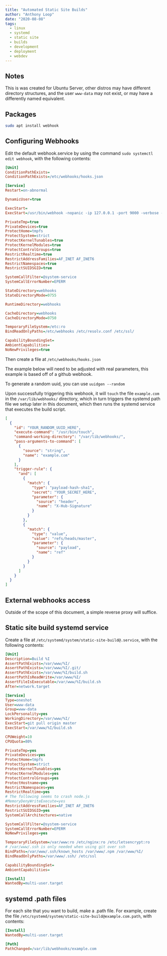 ```yaml
---
title: "Automated Static Site Builds"
author: "Anthony Loop"
date: "2020-08-08"
tags:
  - linux
  - systemd
  - static site
  - builds
  - development
  - deployment
  - webdev
---
```


## Notes

This is was created for Ubuntu Server, other distros may have different directory structures, and the user `www-data` may not exist, or may have a differently named equivalent.

## Packages

```bash
sudo apt install webhook
```

## Configuring Webhooks

Edit the default webhook.service by using the command `sudo systemctl edit webhook`, with the following contents:

```ini
[Unit]
ConditionPathExists=
ConditionPathExists=/etc/webhooks/hooks.json

[Service]
Restart=on-abnormal

DynamicUser=true

ExecStart=
ExecStart=/usr/bin/webhook -nopanic -ip 127.0.0.1 -port 9000 -verbose -hooks /etc/webhooks/hooks.json

PrivateTmp=true
PrivateDevices=true
ProtectHome=tmpfs
ProtectSystem=strict
ProtectKernelTunables=true
ProtectKernelModules=true
ProtectControlGroups=true
RestrictRealtime=true
RestrictAddressFamilies=AF_INET AF_INET6
RestrictNamespaces=true
RestrictSUIDSGID=true

SystemCallFilter=@system-service
SystemCallErrorNumber=EPERM

StateDirectory=webhooks
StateDirectoryMode=0755

RuntimeDirectory=webhooks

CacheDirectory=webhooks
CacheDirectoryMode=0750

TemporaryFileSystem=/etc:ro
BindReadOnlyPaths=/etc/webhooks /etc/resolv.conf /etc/ssl/

CapabilityBoundingSet=
AmbientCapabilities=
NoNewPrivileges=true
```

Then create a file at `/etc/webhooks/hooks.json`

The example below will need to be adjusted with real parameters, this example is based off of a github webhook.

To generate a random uuid, you can use `uuidgen --random`

Upon successfully triggering this webhook, it will `touch` the file `example.com` in the `/var/lib/webhooks/` directory, which in turn triggers the systemd path file we setup later in this document, which then runs the systemd service that executes the build script.

```json
[
  {
    "id": "YOUR_RANDOM_UUID_HERE",
    "execute-command": "/usr/bin/touch",
    "command-working-directory": "/var/lib/webhooks/",
    "pass-arguments-to-command": [
      {
        "source": "string",
        "name": "example.com"
      }
    ],
    "trigger-rule": {
      "and": [
        {
          "match": {
            "type": "payload-hash-sha1",
            "secret": "YOUR_SECRET_HERE",
            "parameter": {
              "source": "header",
              "name": "X-Hub-Signature"
            }
          }
        },
        {
          "match": {
            "type": "value",
            "value": "refs/heads/master",
            "parameter": {
              "source": "payload",
              "name": "ref"
            }
          }
        }
      ]
    }
  }
]
```

## External webhooks access

Outside of the scope of this document, a simple reverse proxy will suffice.

## Static site build systemd service

Create a file at `/etc/systemd/system/static-site-build@.service`, with the following contents:

```ini
[Unit]
Description=Build %I
AssertPathExists=/var/www/%I/
AssertPathExists=/var/www/%I/.git/
AssertPathExists=/var/www/%I/build.sh
AssertPathIsReadWrite=/var/www/%I/
AssertFileIsExecutable=/var/www/%I/build.sh
After=network.target

[Service]
Type=oneshot
User=www-data
Group=www-data
LockPersonality=yes
WorkingDirectory=/var/www/%I/
ExecStart=git pull origin master
ExecStart=/var/www/%I/build.sh

CPUWeight=10
CPUQuota=80%

PrivateTmp=yes
PrivateDevices=yes
ProtectHome=tmpfs
ProtectSystem=strict
ProtectKernelTunables=yes
ProtectKernelModules=yes
ProtectControlGroups=yes
ProtectHostname=yes
RestrictNamespaces=yes
RestrictRealtime=yes
# The following seems to crash node.js
#MemoryDenyWriteExecute=yes
RestrictAddressFamilies=AF_INET AF_INET6
RestrictSUIDSGID=yes
SystemCallArchitectures=native

SystemCallFilter=@system-service
SystemCallErrorNumber=EPERM
NoNewPrivileges=yes

TemporaryFileSystem=/var/www:ro /etc/nginx:ro /etc/letsencrypt:ro
# /var/www/.ssh is only needed when using git over ssh
BindPaths=/var/www/.ssh/known_hosts /var/www/.npm /var/www/%I/
BindReadOnlyPaths=/var/www/.ssh/ /etc/ssl

CapabilityBoundingSet=
AmbientCapabilities=

[Install]
WantedBy=multi-user.target
```

## systemd .path files

For each site that you want to build, make a .path file. For example, create the file `/etc/systemd/system/static-site-build@example.com.path`, with contents:

```ini
[Install]
WantedBy=multi-user.target

[Path]
PathChanged=/var/lib/webhooks/example.com
```
